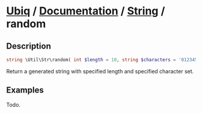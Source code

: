 [Ubiq](https://github.com/Pixel418/Ubiq#readme) / [Documentation](../index.md#readme) / [String](../index.md#string) / random
======


Description
-------- 

```php
string \Util\Str\random( int $length = 10, string $characters = '0123456789abcdefghijklmnopqrstuvwxyzABCDEFGHIJKLMNOPQRSTUVWXYZ' );
```

Return a generated string with specified length and specified character set.



Examples
--------

Todo.